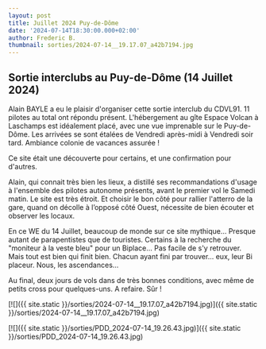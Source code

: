 ```yaml
---
layout: post
title: Juillet 2024 Puy-de-Dôme
date: '2024-07-14T18:30:00.000+02:00'
author: Frederic B.
thumbnail: sorties/2024-07-14__19.17.07_a42b7194.jpg
---
```



## Sortie interclubs au Puy-de-Dôme (14 Juillet 2024)


Alain BAYLE a eu le plaisir d'organiser cette sortie interclub du CDVL91.
11 pilotes au total ont répondu présent.
L'hébergement au gîte Espace Volcan à Laschamps est idéalement placé, avec une vue imprenable sur le Puy-de-Dôme. Les arrivées se sont étalées de Vendredi après-midi à Vendredi soir tard. Ambiance colonie de vacances assurée !

Ce site était une découverte pour certains, et une confirmation pour d'autres.

Alain, qui connait très bien les lieux, a distillé ses recommandations d'usage à l'ensemble des pilotes autonome présents, avant le premier vol le Samedi matin.
Le site est très étroit. Et choisir le bon côté pour rallier l'atterro de la gare, quand on décolle à l’opposé côté Ouest, nécessite de bien écouter et observer les locaux.

En ce WE du 14 Juillet, beaucoup de monde sur ce site mythique...
Presque autant de parapentistes que de touristes. Certains à la recherche du "moniteur à la veste bleu" pour un Biplace... Pas facile de s'y retrouver. Mais tout est bien qui finit bien. Chacun ayant fini par trouver... eux, leur Bi placeur. Nous, les ascendances...

Au final, deux jours de vols dans de très bonnes conditions, avec même de petits cross pour quelques-uns.
A refaire. Sûr !



[![]({{ site.static }}/sorties/2024-07-14__19.17.07_a42b7194.jpg)]({{ site.static }}/sorties/2024-07-14__19.17.07_a42b7194.jpg)

[![]({{ site.static }}/sorties/PDD_2024-07-14_19.26.43.jpg)]({{ site.static }}/sorties/PDD_2024-07-14_19.26.43.jpg)



